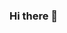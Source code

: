 ### Hi there 👋

<!--
**sauravkr24/sauravkr24** is a ✨ _special_ ✨ repository because its `README.md` (this file) appears on your GitHub profile.
# 💫 About Me:
🌱 I’m currently learning  FULL STACK WEB. DEVLOPMENT<br><br>💬 Ask me about MERN<br><br>📫 How to reach me  sauravkr1909@gmail.com<br>


## 🌐 Socials:
[![LinkedIn](https://img.shields.io/badge/LinkedIn-%230077B5.svg?logo=linkedin&logoColor=white)](https://linkedin.com/in/sauravkr24) 

# 💻 Tech Stack:
![HTML5](https://img.shields.io/badge/html5-%23E34F26.svg?style=for-the-badge&logo=html5&logoColor=white) ![CSS3](https://img.shields.io/badge/css3-%231572B6.svg?style=for-the-badge&logo=css3&logoColor=white) ![JavaScript](https://img.shields.io/badge/javascript-%23323330.svg?style=for-the-badge&logo=javascript&logoColor=%23F7DF1E)
# 📊 GitHub Stats:
![](https://github-readme-stats.vercel.app/api?username=sauravkr24&theme=dark&hide_border=true&include_all_commits=false&count_private=false)<br/>
![](https://github-readme-streak-stats.herokuapp.com/?user=sauravkr24&theme=dark&hide_border=true)<br/>
![](https://github-readme-stats.vercel.app/api/top-langs/?username=sauravkr24&theme=dark&hide_border=true&include_all_commits=false&count_private=false&layout=compact)

## 🏆 GitHub Trophies
![](https://github-profile-trophy.vercel.app/?username=sauravkr24&theme=radical&no-frame=false&no-bg=false&margin-w=4)

### ✍️ Random Dev Quote
![](https://quotes-github-readme.vercel.app/api?type=horizontal&theme=radical)

### 😂 Random Dev Meme
<img src="https://random-memer.herokuapp.com/" width="512px"/>

---
[![](https://visitcount.itsvg.in/api?id=sauravkr24&icon=0&color=0)](https://visitcount.itsvg.in)

-->
